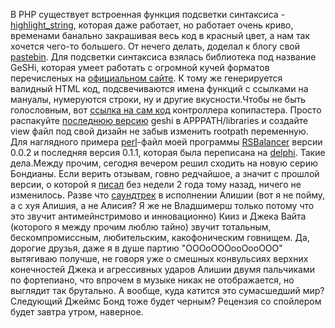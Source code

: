 В PHP существует встроенная функция подсветки синтаксиса - <a href="http://ua.php.net/highlight-string">highlight_string</a>, которая даже работает, но работает очень криво, временами банально закрашивая весь код в красный цвет, а нам так хочется чего-то большего. От нечего делать, доделал к блогу свой <a href="http://en.wikipedia.org/wiki/Pastebin">pastebin</a>. Для подсветки синтаксиса взялась библиотека под название GeSHi, которая умеет работать c огромной кучей форматов перечисленых на <a href="http://qbnz.com/highlighter/">официальном сайте</a>. К тому же генерируется валидный HTML код, подсвечиваются имена функций с ссылками на мануалы, нумеруются строки, ну и другие вкусности.Чтобы не быть голословным, вот <a href="/media/copypaste/media/copypaste.php">ссылка на сам код</a> контроллера копипастера. Просто распакуйте <a href="http://sourceforge.net/project/showfiles.php?group_id=114997">последнюю версию</a> geshi в APPPATH/libraries и создайте view файл под свой дизайн не забыв изменить rootpath переменную. Для наглядного примера <a href="/media/copypaste/balancer.pl">perl</a>-файл моей программы <a href="/blog/157.html">RSBalancer</a> версии 0.0.2 и последняя версия 0.1.1, которая была переписана на <a href="/media/copypaste/balancer.pas">delphi</a>. Такие дела.Между прочим, сегодня вечером решил сходить на новую серию Бондианы. Если верить отзывам, говно редчайшое, а значит с прошлой версии, о которой я <a href="/blog/30.html">писал</a> без недели 2 года тому назад, ничего не изменилось. Разве что <a href="http://www.youtube.com/watch?v=hM5UJvnbbuY">саундтрек</a> в исполнении Алишии (вот я не пойму, а с хуя Алишия, а не Алисия? Я же не Владшимерш только потому что это звучит антимейнстримово и инновационно) Кииз и Джека Вайта (которого я между прочим люблю тайно) звучит тотальным, бескомпромиссным, любительским, какофоническим говнищем. Да, дорогие друзья, даже я в душе партию "ОООоОООооОооООО" вытягиваю получше, не говоря уже о смешных конвульсиях верхних конечностей Джека и агрессивных ударов Алишии двумя пальчиками по фортепиано, что впрочем в музыке никак не отображается, но выглядит так брутально. А вообще, куда катится это сумасшедший мир? Следующий Джеймс Бонд тоже будет черным? Рецензия со спойлером будет завтра утром, наверное.